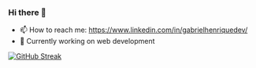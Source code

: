 ### Hi there 👋

- 📫 How to reach me: https://www.linkedin.com/in/gabrielhenriquedev/
- 🔭 Currently working on web development

[![GitHub Streak](https://github-readme-streak-stats.herokuapp.com/?user=gabrielhsdev)](https://git.io/streak-stats)
